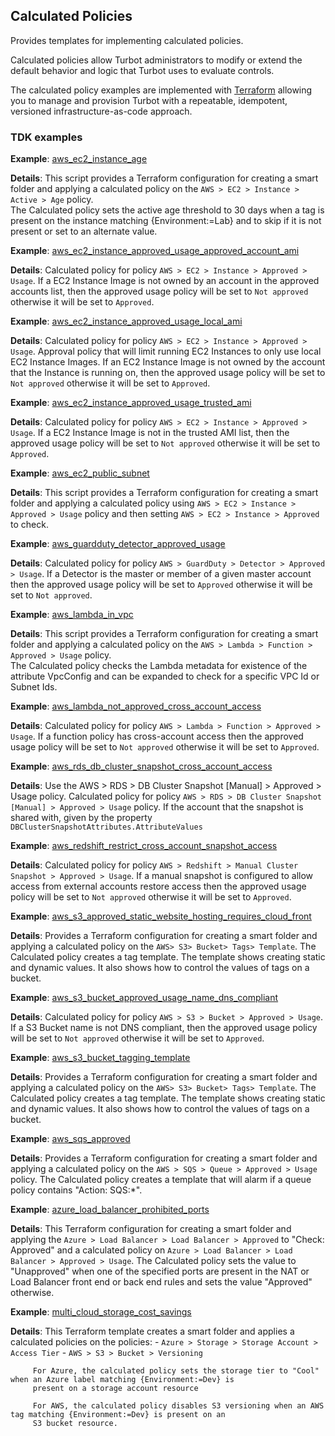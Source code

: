 ## Calculated Policies
Provides templates for implementing calculated policies. 

Calculated policies allow Turbot administrators to modify or extend the default behavior and logic that Turbot uses to evaluate controls.

The calculated policy examples are implemented with [Terraform](https://www.terraform.io) allowing you to manage and 
provision Turbot with a repeatable, idempotent, versioned infrastructure-as-code approach.

### TDK examples
**Example**: [aws_ec2_instance_age](./aws_ec2_instance_age/README.md)

**Details**: This script provides a Terraform configuration for creating a smart folder and applying a calculated policy on the 
         `AWS > EC2 > Instance > Active > Age` policy.  
         The Calculated policy sets the active age threshold to 30 days when a tag is present on the instance matching 
         {Environment:=Lab} and to skip if it is not present or set to an alternate value.
         
**Example**: [aws_ec2_instance_approved_usage_approved_account_ami](./aws_ec2_instance_approved_usage_approved_account_ami/README.md)

**Details**: Calculated policy for policy `AWS > EC2 > Instance > Approved > Usage`.
         If a EC2 Instance Image is not owned by an account in the approved accounts list, then the approved usage
         policy will be set to `Not approved` otherwise it will be set to `Approved`.
         
**Example**: [aws_ec2_instance_approved_usage_local_ami](./aws_ec2_instance_approved_usage_local_ami/README.md)

**Details**: Calculated policy for policy `AWS > EC2 > Instance > Approved > Usage`.
         Approval policy that will limit running EC2 Instances to only use local EC2 Instance Images.
         If an EC2 Instance Image is not owned by the account that the Instance is running on, then the approved usage
         policy will be set to `Not approved` otherwise it will be set to `Approved`.
         
**Example**: [aws_ec2_instance_approved_usage_trusted_ami](./aws_ec2_instance_approved_usage_trusted_ami/README.md)

**Details**: Calculated policy for policy `AWS > EC2 > Instance > Approved > Usage`.
         If a EC2 Instance Image is not in the trusted AMI list, then the approved usage
         policy will be set to `Not approved` otherwise it will be set to `Approved`.
         
**Example**: [aws_ec2_public_subnet](./aws_ec2_public_subnet/README.md)

**Details**: This script provides a Terraform configuration for creating a smart folder and applying a calculated policy using 
         `AWS > EC2 > Instance > Approved > Usage` policy and then setting `AWS > EC2 > Instance > Approved` to check.
         
**Example**: [aws_guardduty_detector_approved_usage](./aws_guardduty_detector_approved_usage/README.md)

**Details**: Calculated policy for policy `AWS > GuardDuty > Detector > Approved > Usage`.
         If a Detector is the master or member of a given master account then the approved usage policy will be set
         to `Approved` otherwise it will be set to `Not approved`.
         
**Example**: [aws_lambda_in_vpc](./aws_lambda_in_vpc/README.md)

**Details**: This script provides a Terraform configuration for creating a smart folder and applying a calculated policy on the 
         `AWS > Lambda > Function > Approved > Usage` policy.  
         The Calculated policy checks the Lambda metadata for existence of the attribute VpcConfig and can be expanded to check
         for a specific VPC Id or Subnet Ids.
         
**Example**: [aws_lambda_not_approved_cross_account_access](./aws_lambda_not_approved_cross_account_access/README.md)

**Details**: Calculated policy for policy `AWS > Lambda > Function > Approved > Usage`.
         If a function policy has cross-account access then the approved usage policy will be set to `Not approved` otherwise
         it will be set to `Approved`.
         
**Example**: [aws_rds_db_cluster_snapshot_cross_account_access](./aws_rds_db_cluster_snapshot_cross_account_access/README.md)

**Details**: Use the AWS > RDS > DB Cluster Snapshot [Manual] > Approved > Usage policy.
         Calculated policy for policy `AWS > RDS > DB Cluster Snapshot [Manual] > Approved > Usage` policy.
         If the account that the snapshot is shared with, given by the property `DBClusterSnapshotAttributes.AttributeValues`
         
**Example**: [aws_redshift_restrict_cross_account_snapshot_access](./aws_redshift_restrict_cross_account_snapshot_access/README.md)

**Details**: Calculated policy for policy `AWS > Redshift > Manual Cluster Snapshot > Approved > Usage`.
         If a manual snapshot is configured to allow access from external accounts restore access then the approved usage 
         policy will be set to `Not approved` otherwise it will be set to `Approved`.
         
**Example**: [aws_s3_approved_static_website_hosting_requires_cloud_front](./aws_s3_approved_static_website_hosting_requires_cloud_front/README.md)

**Details**: Provides a Terraform configuration for creating a smart folder and applying a calculated policy on the 
         `AWS> S3> Bucket> Tags> Template`.
         The Calculated policy creates a tag template.
         The template shows creating static and dynamic values.
         It also shows how to control the values of tags on a bucket.
         
**Example**: [aws_s3_bucket_approved_usage_name_dns_compliant](./aws_s3_bucket_approved_usage_name_dns_compliant/README.md)

**Details**: Calculated policy for policy `AWS > S3 > Bucket > Approved > Usage`.
         If a S3 Bucket name is not DNS compliant, then the approved usage policy will be set to `Not approved` otherwise
         it will be set to `Approved`.
         
**Example**: [aws_s3_bucket_tagging_template](./aws_s3_bucket_tagging_template/README.md)

**Details**: Provides a Terraform configuration for creating a smart folder and applying a calculated policy on the 
         `AWS> S3> Bucket> Tags> Template`.
         The Calculated policy creates a tag template.
         The template shows creating static and dynamic values.
         It also shows how to control the values of tags on a bucket.
         
**Example**: [aws_sqs_approved](./aws_sqs_approved/README.md)

**Details**: Provides a Terraform configuration for creating a smart folder and applying a calculated policy on the 
         `AWS > SQS > Queue > Approved > Usage` policy.
         The Calculated policy creates a template that will alarm if a queue policy contains "Action: SQS:*".
         
**Example**: [azure_load_balancer_prohibited_ports](./azure_load_balancer_prohibited_ports/README.md)

**Details**: This Terraform configuration for creating a smart folder and applying the 
         `Azure > Load Balancer > Load Balancer > Approved` to "Check: Approved" and a calculated policy on 
         `Azure > Load Balancer > Load Balancer > Approved > Usage`.
         The Calculated policy sets the value to "Unapproved" when one of the specified ports are present in the NAT or Load 
         Balancer front end or back end rules and sets the value "Approved" otherwise.
         
**Example**: [multi_cloud_storage_cost_savings](./multi_cloud_storage_cost_savings/README.md)

**Details**: This Terraform template creates a smart folder and applies a calculated policies on the policies:
         - `Azure > Storage > Storage Account > Access Tier`
         - `AWS > S3 > Bucket > Versioning`
         
         For Azure, the calculated policy sets the storage tier to "Cool" when an Azure label matching {Environment:=Dev} is 
         present on a storage account resource
         
         For AWS, the calculated policy disables S3 versioning when an AWS tag matching {Environment:=Dev} is present on an 
         S3 bucket resource.
         
